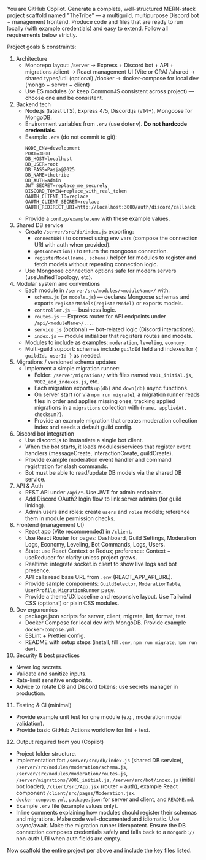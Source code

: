 You are GitHub Copilot. Generate a complete, well-structured MERN-stack project scaffold named "TheTribe" — a multiguild, multipurpose Discord bot + management frontend. Produce code and files that are ready to run locally (with example credentials) and easy to extend. Follow all requirements below strictly.

Project goals & constraints:
1. Architecture
   - Monorepo layout:
     /server        -> Express + Discord bot + API + migrations
     /client        -> React management UI (Vite or CRA)
     /shared        -> shared types/util (optional)
     /docker        -> docker-compose for local dev (mongo + server + client)
   - Use ES modules (or keep CommonJS consistent across project) — choose one and be consistent.
2. Backend tech
   - Node.js (latest LTS), Express 4/5, Discord.js (v14+), Mongoose for MongoDB.
   - Environment variables from `.env` (use dotenv). **Do not hardcode credentials**.
   - Example `.env` (do not commit to git):
     ```
     NODE_ENV=development
     PORT=3000
     DB_HOST=localhost
     DB_USER=root
     DB_PASS=Pasja@2025
     DB_NAME=thetribe
     DB_AUTH=admin
     JWT_SECRET=replace_me_securely
     DISCORD_TOKEN=replace_with_real_token
     OAUTH_CLIENT_ID=replace
     OAUTH_CLIENT_SECRET=replace
     OAUTH_REDIRECT_URI=http://localhost:3000/auth/discord/callback
     ```
   - Provide a `config/example.env` with these example values.
3. Shared DB service
   - Create `/server/src/db/index.js` exporting:
     - `connectDB()` to connect using env vars (compose the connection URI with auth when provided).
     - `getConnection()` to return the mongoose connection.
     - `registerModel(name, schema)` helper for modules to register and fetch models without repeating connection logic.
   - Use Mongoose connection options safe for modern servers (useUnifiedTopology, etc).
4. Modular system and conventions
   - Each module in `/server/src/modules/<moduleName>/` with:
     - `schema.js` (or `models.js`) — declares Mongoose schemas and exports `registerModels(registerModel)` or exports models.
     - `controller.js` — business logic.
     - `routes.js` — Express router for API endpoints under `/api/<moduleName>/...`.
     - `service.js` (optional) — bot-related logic (Discord interactions).
     - `index.js` — module initializer that registers routes and models.
   - Modules to include as examples: `moderation`, `leveling`, `economy`.
   - Multi-guild support: schemas include `guildId` field and indexes for `{ guildId, userId }` as needed.
5. Migrations / versioned schema updates
   - Implement a simple migration runner:
     - Folder: `/server/migrations/` with files named `V001_initial.js`, `V002_add_indexes.js`, etc.
     - Each migration exports `up(db)` and `down(db)` async functions.
     - On server start (or via `npm run migrate`), a migration runner reads files in order and applies missing ones, tracking applied migrations in a `migrations` collection with `{name, appliedAt, checksum?}`.
     - Provide an example migration that creates moderation collection index and seeds a default guild config.
6. Discord bot integration
   - Use discord.js to instantiate a single bot client.
   - When the bot starts, it loads modules/services that register event handlers (messageCreate, interactionCreate, guildCreate).
   - Provide example moderation event handler and command registration for slash commands.
   - Bot must be able to read/update DB models via the shared DB service.
7. API & Auth
   - REST API under `/api/*`. Use JWT for admin endpoints.
   - Add Discord OAuth2 login flow to link server admins (for guild linking).
   - Admin users and roles: create `users` and `roles` models; reference them in module permission checks.
8. Frontend (management UI)
   - React app (Vite recommended) in `/client`.
   - Use React Router for pages: Dashboard, Guild Settings, Moderation Logs, Economy, Leveling, Bot Commands, Logs, Users.
   - State: use React Context or Redux; preference: Context + useReducer for clarity unless project grows.
   - Realtime: integrate socket.io client to show live logs and bot presence.
   - API calls read base URL from `.env` (REACT_APP_API_URL).
   - Provide sample components: `GuildSelector`, `ModerationTable`, `UserProfile`, `MigrationRunner` page.
   - Provide a theme/UX baseline and responsive layout. Use Tailwind CSS (optional) or plain CSS modules.
9. Dev ergonomics
   - package.json scripts for server, client, migrate, lint, format, test.
   - Docker Compose for local dev with MongoDB. Provide example `docker-compose.yml`.
   - ESLint + Prettier config.
   - README with setup steps (install, fill `.env`, `npm run migrate`, `npm run dev`).
10. Security & best practices
   - Never log secrets.
   - Validate and sanitize inputs.
   - Rate-limit sensitive endpoints.
   - Advice to rotate DB and Discord tokens; use secrets manager in production.
11. Testing & CI (minimal)
   - Provide example unit test for one module (e.g., moderation model validation).
   - Provide basic GitHub Actions workflow for lint + test.
12. Output required from you (Copilot)
   - Project folder structure.
   - Implementation for: `/server/src/db/index.js` (shared DB service), `/server/src/modules/moderation/schema.js`, `/server/src/modules/moderation/routes.js`, `/server/migrations/V001_initial.js`, `/server/src/bot/index.js` (initial bot loader), `/client/src/App.jsx` (router + auth), example React component `/client/src/pages/Moderation.jsx`.
   - `docker-compose.yml`, `package.json` for server and client, and `README.md`.
   - Example `.env` file (example values only).
   - Inline comments explaining how modules should register their schemas and migrations.
Make code well-documented and idiomatic. Use async/await. Make the migration runner idempotent. Ensure the DB connection composes credentials safely and falls back to a `mongodb://` non-auth URI when auth fields are empty.

Now scaffold the entire project per above and include the key files listed.
